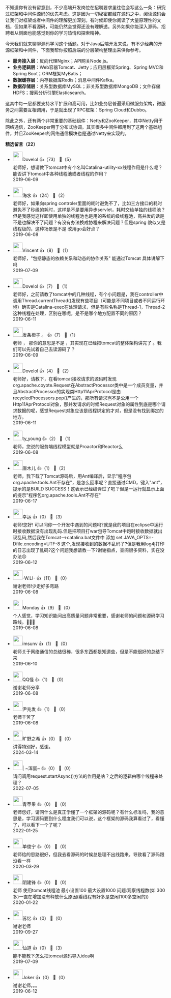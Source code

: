 不知道你有没有留意到，不少高端开发岗位在招聘要求里往往会写这么一条：研究过框架和中间件源码的优先考虑。这是因为一切秘密都藏在源码之中，阅读源码会让我们对框架或者中间件的理解更加深刻。有时候即使你阅读了大量原理性的文档，但如果不看源码，可能仍然会觉得还没有理解透。另外如果你能深入源码，招聘者从侧面也能感觉到你的学习热情和探索精神。

今天我们就来聊聊源码学习这个话题。对于Java后端开发来说，有不少经典的开源框架和中间件，下面我帮你按照后端的分层架构整理出来供你参考。

- **服务接入层**：反向代理Nginx；API网关Node.js。
- **业务逻辑层**：Web容器Tomcat、Jetty；应用层框架Spring、Spring MVC和Spring Boot；ORM框架MyBatis；
- **数据缓存层**：内存数据库Redis；消息中间件Kafka。
- **数据存储层**：关系型数据库MySQL；非关系型数据库MongoDB；文件存储HDFS；搜索分析引擎Elasticsearch。

这其中每一层都要支持水平扩展和高可用，比如业务层普遍采用微服务架构，微服务之间需要互相调用，于是就出现了RPC框架：Spring Cloud和Dubbo。

除此之外，还有两个非常重要的基础组件：Netty和ZooKeeper，其中Netty用于网络通信，ZooKeeper用于分布式协调。其实很多中间件都用到了这两个基础组件，并且ZooKeeper的网络通信模块也是通过Netty来实现的。
<div><strong>精选留言（22）</strong></div><ul>
<li><img src="https://static001.geekbang.org/account/avatar/00/13/20/08/bc06bc69.jpg" width="30px"><span>Dovelol</span> 👍（73） 💬（5）<div>老师好，想请教下tomcat中有个名叫Catalina-utility-xx线程作用是什么呢？能否讲下tomcat中各种线程池或者线程的作用？</div>2019-06-09</li><br/><li><img src="https://static001.geekbang.org/account/avatar/00/12/2d/4c/983ce1b9.jpg" width="30px"><span>海水</span> 👍（24） 💬（2）<div>老师好，如果向spring controler里面的耗时避免不了，比如三方接口的耗时避免不了秒级的耗时，这样是不是要用异步servlet，耗时交给单独的线程池？但是我感觉这样即使用单独的线程池也是用的系统的级线程池，高并发的话是不是也解决不了问题？有没有办法换成协程来解决问题？但是spring 貌似又是线程级的，这种场景是不是 改用go会好点？</div>2019-06-08</li><br/><li><img src="https://static001.geekbang.org/account/avatar/00/10/47/1d/673537d4.jpg" width="30px"><span>Vincent</span> 👍（8） 💬（1）<div>老师好，&quot;包括静态的依赖关系和动态的协作关系&quot; 能通过Tomcat 具体讲解下吗

</div>2019-07-09</li><br/><li><img src="https://static001.geekbang.org/account/avatar/00/13/20/08/bc06bc69.jpg" width="30px"><span>Dovelol</span> 👍（7） 💬（1）<div>老师好，之前请教了tomcat中的几种线程，有个小问题是，我在controller中调用Thread.currentThread()发现有些项目（可能是不同项目或者不同运行环境）确实是Catalina-exec在处理请求，但是有些名称是Thread-1，Thread-2这种线程在处理，区别在哪呢，是不是哪个地方配置不同的原因？</div>2019-06-11</li><br/><li><img src="https://static001.geekbang.org/account/avatar/00/13/36/d2/c7357723.jpg" width="30px"><span>发条橙子 。</span> 👍（7） 💬（1）<div>老师 ， 那你的意思是不是 ，其实现在已经把tomcat的整体架构讲完了 。我们可以先试着自己去读源码了？</div>2019-06-09</li><br/><li><img src="https://static001.geekbang.org/account/avatar/00/13/20/08/bc06bc69.jpg" width="30px"><span>Dovelol</span> 👍（4） 💬（2）<div>老师好，请教下，在看tomcat接收请求的源码时发现org.apache.coyote.Request在AbstractProcessor类中是一个成员变量，并且AbstractProcessor的实现类Http11AprProtocol是由recycledProcessors.pop()产生的，那所有请求岂不是公用一个Http11AprProtocol对象，那并发请求的时候Request对象的属性到底是哪个请求数据的呢，感觉Request对象应该是线程绑定的才对，但是没有找到绑定的地方。</div>2019-06-11</li><br/><li><img src="" width="30px"><span>ty_young</span> 👍（2） 💬（1）<div>老师，您说的服务端线程模型就是Proactor和Reactor么</div>2019-06-08</li><br/><li><img src="https://static001.geekbang.org/account/avatar/00/16/35/d3/649c0b36.jpg" width="30px"><span>唐木儿</span> 👍（1） 💬（2）<div>老师，我下载了Tomcat源码后，用Ant编译后，显示&quot;程序包org.apache.tools.Ant不存在&quot;，是怎么回事呢？直接通过CMD，键入&quot;ant&quot;，提示的是BUILD SUCCESS！这表示已经编译过了吧？但是一运行就显示上面的提示&quot;程序包org.apache.tools.Ant不存在&quot;</div>2019-06-17</li><br/><li><img src="https://static001.geekbang.org/account/avatar/00/17/29/60/7d5c43d7.jpg" width="30px"><span>幸运</span> 👍（0） 💬（3）<div>老师!您好! 可以问你一个开发中遇到的问题吗?就是我的项目在eclipse中运行时接收数据没有出现乱码.但是把项目打war包导Tomcat中跑时接收数据就出现乱码,然后我在Tomcat--&gt;catalina.bat文件中 添加 set JAVA_OPTS=-Dfile.encoding=UTF-8 这个,发现接收到的数据不乱码了?但是我用log4j打印的日志出现了乱码?这个问题我想请教一下?谢谢指点，查阅很多资料，实在没办法😣</div>2019-06-12</li><br/><li><img src="https://static001.geekbang.org/account/avatar/00/12/79/4b/740f91ca.jpg" width="30px"><span>-W.LI-</span> 👍（11） 💬（0）<div>谢谢老师!少走好多弯路</div>2019-06-08</li><br/><li><img src="https://static001.geekbang.org/account/avatar/00/13/16/5b/83a35681.jpg" width="30px"><span>Monday</span> 👍（9） 💬（0）<div>个人感觉，学习知识能问出高质量问题非常重要，感谢老师的问题和源码学习路线。🙏🙏🙏</div>2019-06-08</li><br/><li><img src="https://static001.geekbang.org/account/avatar/00/10/4f/a8/fa10583f.jpg" width="30px"><span>imsunv</span> 👍（1） 💬（0）<div>老师关于网络通信的总结很棒，很多东西都是知道些，但是不能很好的总结下来</div>2019-06-10</li><br/><li><img src="https://static001.geekbang.org/account/avatar/00/12/7b/57/a9b04544.jpg" width="30px"><span>QQ怪</span> 👍（1） 💬（0）<div>谢谢老师分享</div>2019-06-08</li><br/><li><img src="https://static001.geekbang.org/account/avatar/00/13/6d/00/d740cfd9.jpg" width="30px"><span>尹兆发</span> 👍（1） 💬（0）<div>老师辛苦了</div>2019-06-08</li><br/><li><img src="https://static001.geekbang.org/account/avatar/00/22/c4/1f/791d0f5e.jpg" width="30px"><span>旷野之希</span> 👍（0） 💬（0）<div>讲得特别好，感谢。</div>2024-03-14</li><br/><li><img src="https://static001.geekbang.org/account/avatar/00/2e/27/b4/df65c0f7.jpg" width="30px"><span>| ~浑蛋~</span> 👍（0） 💬（0）<div>请问调用request.startAsync()方法的作用是啥？之后的逻辑由哪个线程来处理？</div>2022-07-05</li><br/><li><img src="https://static001.geekbang.org/account/avatar/00/1f/64/eb/732e9707.jpg" width="30px"><span>青苹果</span> 👍（0） 💬（0）<div>老师您好，请问什么是真正学懂了一个框架的源码呢？有什么标准吗，我的意思是，学习源码要到什么程度我们可以说，这个框架的源码我算看过了，看懂了，可以看下一个了呢？</div>2022-01-25</li><br/><li><img src="https://static001.geekbang.org/account/avatar/00/1c/4f/39/cb4df994.jpg" width="30px"><span>单俊宁</span> 👍（0） 💬（0）<div>老师给的思路很好，但我去看源码的时候总是理不出线路来，导致看了源码跟没看一样</div>2020-03-29</li><br/><li><img src="https://static001.geekbang.org/account/avatar/00/16/a8/05/90b5b097.jpg" width="30px"><span>阴建锋</span> 👍（0） 💬（0）<div>老师  使用tomcat线程池 最小设置100 最大设置1000 问题:观察线程数(如 300多)一直在增加没有释放什么原因(看线程有好多是空闲(100多空闲的))</div>2020-01-22</li><br/><li><img src="https://static001.geekbang.org/account/avatar/00/0f/e9/69/779b48c2.jpg" width="30px"><span>苏忆</span> 👍（0） 💬（0）<div>谢谢老师</div>2019-09-27</li><br/><li><img src="https://static001.geekbang.org/account/avatar/00/11/b7/ba/ae4cabd8.jpg" width="30px"><span>仙道</span> 👍（0） 💬（3）<div>能不能教下怎么把tomcat源码导入idea啊</div>2019-07-09</li><br/><li><img src="https://static001.geekbang.org/account/avatar/00/11/a5/f0/8648c464.jpg" width="30px"><span>Joker</span> 👍（0） 💬（0）<div>谢谢老师。。。</div>2019-06-12</li><br/>
</ul>